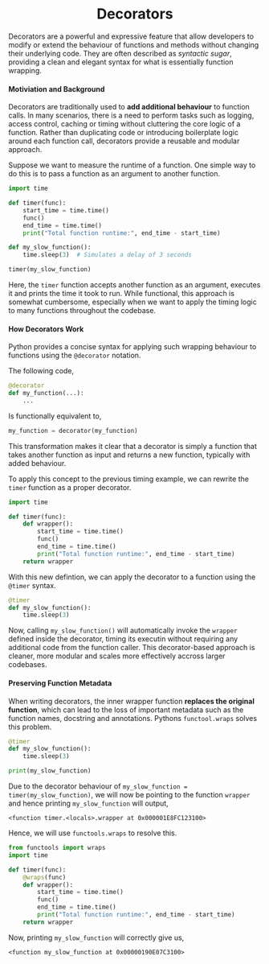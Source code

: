<div align="center">
    <h1> Decorators </h1>
</div>

Decorators are a powerful and expressive feature that allow developers to modify or extend the behaviour of functions and methods without changing their underlying code. They are often described as *syntactic sugar*, providing a clean and elegant syntax for what is essentially function wrapping. 

#### Motiviation and Background

Decorators are traditionally used to **add additional behaviour** to function calls. In many scenarios, there is a need to perform tasks such as logging, access control, caching or timing without cluttering the core logic of a function. Rather than duplicating code or introducing boilerplate logic around each function call, decorators provide a reusable and modular approach.

Suppose we want to measure the runtime of a function. One simple way to do this is to pass a function as an argument to another function.

```python
import time

def timer(func):
    start_time = time.time()
    func()
    end_time = time.time()
    print("Total function runtime:", end_time - start_time)

def my_slow_function():
    time.sleep(3)  # Simulates a delay of 3 seconds

timer(my_slow_function)
```

Here, the `timer` function accepts another function as an argument, executes it and prints the time it took to run. While functional, this approach is somewhat cumbersome, especially when we want to apply the timing logic to many functions throughout the codebase.

#### How Decorators Work

Python provides a concise syntax for applying such wrapping behaviour to functions using the `@decorator` notation.

The following code,

```python
@decorator
def my_function(...):
    ...
```

Is functionally equivalent to,

```python
my_function = decorator(my_function)
```

This transformation makes it clear that a decorator is simply a function that takes another function as input and returns a new function, typically with added behaviour.

To apply this concept to the previous timing example, we can rewrite the `timer` function as a proper decorator.

```python
import time

def timer(func):
    def wrapper():
        start_time = time.time()
        func()
        end_time = time.time()
        print("Total function runtime:", end_time - start_time)
    return wrapper
```

With this new defintion, we can apply the decorator to a function using the `@timer` syntax.

```python
@timer
def my_slow_function():
    time.sleep(3)
```

Now, calling `my_slow_function()` will automatically invoke the `wrapper` defined inside the decorator, timing its executin without requiring any additional code from the function caller. This decorator-based approach is cleaner, more modular and scales more effectively accross larger codebases.

#### Preserving Function Metadata

When writing decorators, the inner wrapper function **replaces the original function**, which can lead to the loss of important metadata such as the function names, docstring and annotations. Pythons `functool.wraps` solves this problem.

```python
@timer
def my_slow_function():
    time.sleep(3)

print(my_slow_function)
```

Due to the decorator behaviour of `my_slow_function = timer(my_slow_function)`, we will now be pointing to the function `wrapper` and hence printing `my_slow_function` will output,

```
<function timer.<locals>.wrapper at 0x000001E8FC123100>
```

Hence, we will use `functools.wraps` to resolve this.

```python
from functools import wraps
import time

def timer(func):
    @wraps(func)
    def wrapper():
        start_time = time.time()
        func()
        end_time = time.time()
        print("Total function runtime:", end_time - start_time)
    return wrapper
```

Now, printing `my_slow_function` will correctly give us,

```
<function my_slow_function at 0x00000190E07C3100>
```